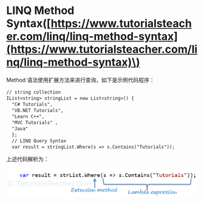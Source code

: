 # LINQ Method Syntax\([https://www.tutorialsteacher.com/linq/linq-method-syntax](https://www.tutorialsteacher.com/linq/linq-method-syntax)\)

Method 语法使用扩展方法来进行查询，如下是示例代码程序：

```
// string collection
IList<string> stringList = new List<string>() {
  "C# Tutorials",    
  "VB.NET Tutorials",    
  "Learn C++",   
  "MVC Tutorials" ,    
  "Java" 
  };
  // LINQ Query Syntax
  var result = stringList.Where(s => s.Contains("Tutorials"));
```

上述代码解析为：

![](/CSharp/LINQ/images/linq-method-syntax.png)



